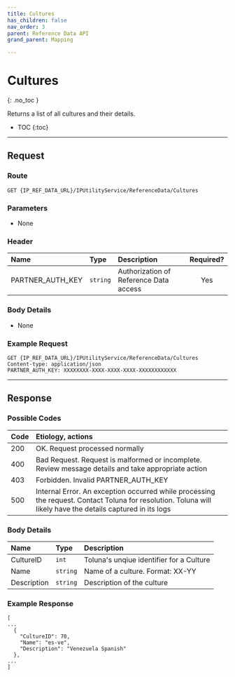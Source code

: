 ```yaml
---
title: Cultures
has_children: false
nav_order: 3
parent: Reference Data API
grand_parent: Mapping

---
```


# Cultures
{: .no_toc }

Returns a list of all cultures and their details.

* TOC
{:toc}

---

## Request

### Route
```
GET {IP_REF_DATA_URL}/IPUtilityService/ReferenceData/Cultures 
```

### Parameters

 - None

### Header

| Name | Type | Description | Required? |
| :--- | :--- | :--- | :---: |
| PARTNER_AUTH_KEY | ```string``` | Authorization of Reference Data access | Yes |

### Body Details

 - None

### Example Request
```plaintext
GET {IP_REF_DATA_URL}/IPUtilityService/ReferenceData/Cultures 
Content-type: application/json
PARTNER_AUTH_KEY: XXXXXXXX-XXXX-XXXX-XXXX-XXXXXXXXXXXX
```


---

## Response

### Possible Codes

| Code | Etiology, actions |
| :--- | :--- |
| 200 | OK. Request processed normally |
| 400 | Bad Request. Request is malformed or incomplete. Review message details and take appropriate action |
| 403 | Forbidden. Invalid PARTNER_AUTH_KEY |
| 500 | Internal Error. An exception occurred while processing the request. Contact Toluna for resolution. Toluna will likely have the details captured in its logs |

### Body Details

| Name | Type | Description |
| :--- | :--- | :--- |
| CultureID | ```int``` | Toluna's unqiue identifier for a Culture |
| Name | ```string``` | Name of a culture. Format: XX-YY |
| Description | ```string``` | Description of the culture |

### Example Response
```plaintext
[
...
  {
    "CultureID": 70,
    "Name": "es-ve",
    "Description": "Venezuela Spanish"
  },
...
]
```